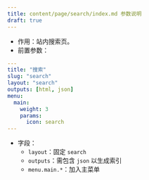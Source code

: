 ```yaml
---
title: content/page/search/index.md 参数说明
draft: true
---
```


- 作用：站内搜索页。
- 前置参数：
```yaml
---
title: "搜索"
slug: "search"
layout: "search"
outputs: [html, json]
menu:
  main:
    weight: 3
    params:
      icon: search
---
```
- 字段：
  - `layout`：固定 `search`
  - `outputs`：需包含 `json` 以生成索引
  - `menu.main.*`：加入主菜单 